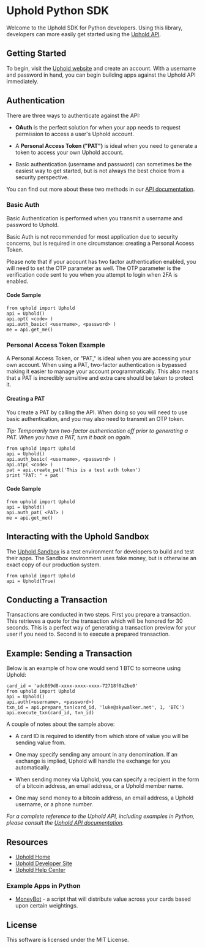 # Uphold Python SDK

Welcome to the Uphold SDK for Python developers. Using this library, developers can more easily 
get started using the [Uphold API](https://developer.uphold.com/api/v0/). 

## Getting Started

To begin, visit the [Uphold website](http://uphold.com/) and create an account. With a 
username and password in hand, you can begin building apps against the Uphold API immediately. 

## Authentication

There are three ways to authenticate against the API:

* **OAuth** is the perfect solution for when your app needs to request permission to access a user's Uphold account. 

* A **Personal Access Token ("PAT")** is ideal when you need to generate a token to access your own Uphold
account. 

* Basic authentication (username and password) can sometimes be the easiest way to get started, but is not always the best choice from a security perspective. 

You can find out more about these two methods in our [API documentation](https://developer.uphold.com/api/v0/#authentication). 

### Basic Auth 

Basic Authentication is performed when you transmit a username and password to Uphold. 

Basic Auth is not recommended for most application due to security concerns, but is required in one circumstance: creating a Personal Access Token. 

Please note that if your account has two factor authentication enabled, you will need to set the OTP parameter as well. The OTP parameter is the verification code sent to you when you attempt to login when 2FA is enabled. 

#### Code Sample

    from uphold import Uphold
    api = Uphold()
    api.opt( <code> )
    api.auth_basic( <username>, <password> )
    me = api.get_me()

### Personal Access Token Example

A Personal Access Token, or "PAT," is ideal when you are accessing your own account. When using a PAT, two-factor authentication is bypassed making it easier to manage your account programmatically. This also means that a PAT is incredibly sensitive and extra care should be taken to protect it. 

#### Creating a PAT

You create a PAT by calling the API. When doing so you will need to use basic authentication, and you may also need to transmit an OTP token. 

*Tip: Temporarily turn two-factor authentication off prior to generating a PAT. When you have a PAT, turn it back on again.*

    from uphold import Uphold
    api = Uphold()
    api.auth_basic( <username>, <password> )
    api.otp( <code> )
    pat = api.create_pat('This is a test auth token')
    print "PAT: " + pat

#### Code Sample

    from uphold import Uphold
    api = Uphold()
    api.auth_pat( <PAT> )
    me = api.get_me()

## Interacting with the Uphold Sandbox

The [Uphold Sandbox](https://uphold.com/en/developer/sandbox) is a test environment for developers to build and test their apps. The Sandbox environment uses fake money, but is otherwise an exact copy of our production system. 

    from uphold import Uphold
    api = Uphold(True)

## Conducting a Transaction

Transactions are conducted in two steps. First you prepare a transaction. This retrieves a quote for the transaction which will be honored for 30 seconds. This is a perfect way of generating a transaction preview for your user if you need to. Second is to execute a prepared transaction. 

## Example: Sending a Transaction

Below is an example of how one would send 1 BTC to someone using Uphold:

    card_id = 'adc869d8-xxxx-xxxx-xxxx-72718f0a2be0'
    from uphold import Uphold
    api = Uphold()
    api.auth(<username>, <password>)
    txn_id = api.prepare_txn(card_id, 'luke@skywalker.net', 1, 'BTC')
    api.execute_txn(card_id, txn_id)

A couple of notes about the sample above:

* A card ID is required to identify from which store of value you will be sending value from.

* One may specify sending any amount in any denomination. If an exchange is implied, Uphold
  will handle the exchange for you automatically.

* When sending money via Uphold, you can specify a recipient in the form of a bitcoin address,
  an email address, or a Uphold member name.

* One may send money to a bitcoin address, an email address, a Uphold username, 
  or a phone number. 

*For a complete reference to the Uphold API, including examples in Python, please consult 
the [Uphold API documentation](http://developer.uphold.com/).*

## Resources

* [Uphold Home](http://uphold.com/)
* [Uphold Developer Site](http://developer.uphold.com/)
* [Uphold Help Center](http://support.uphold.com/)      

### Example Apps in Python

* [MoneyBot](https://github.com/jneves/moneybot) - a script that will distribute value across your cards based upon certain weightings. 

## License

This software is licensed under the MIT License. 
